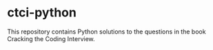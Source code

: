# ctci-python
This repository contains Python solutions to the questions in the book Cracking the Coding Interview.
